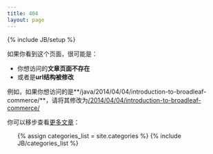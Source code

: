 ```yaml
---
title: 404
layout: page
---
```


{% include JB/setup %}

如果你看到这个页面，很可能是：

 - 你想访问的**文章页面不存在**
 - 或者是**url结构被修改**

例如，如果你想访问的是**/java/2014/04/04/introduction-to-broadleaf-commerce/**，请将其修改为[/2014/04/04/introduction-to-broadleaf-commerce/](/2014/04/04/introduction-to-broadleaf-commerce/)

你可以移步查看[更多文章](/categories.html)：

<ul class="tag_box list-inline">
  {% assign categories_list = site.categories %}
  {% include JB/categories_list %}
</ul>

